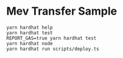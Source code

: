 # Mev Transfer Sample

```shell
yarn hardhat help
yarn hardhat test
REPORT_GAS=true yarn hardhat test
yarn hardhat node
yarn hardhat run scripts/deploy.ts
```
